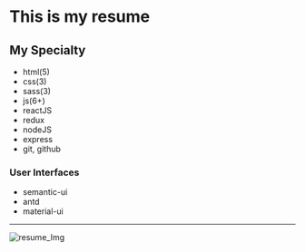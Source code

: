# This is my resume
## My Specialty
- html(5)
- css(3)
- sass(3)
- js(6+)
- reactJS
- redux
- nodeJS
- express
- git, github

### User Interfaces
- semantic-ui
- antd
- material-ui

-------------------
<img src="" alt="resume_Img" />
